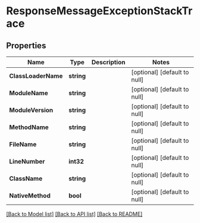 # ResponseMessageExceptionStackTrace

## Properties
Name | Type | Description | Notes
------------ | ------------- | ------------- | -------------
**ClassLoaderName** | **string** |  | [optional] [default to null]
**ModuleName** | **string** |  | [optional] [default to null]
**ModuleVersion** | **string** |  | [optional] [default to null]
**MethodName** | **string** |  | [optional] [default to null]
**FileName** | **string** |  | [optional] [default to null]
**LineNumber** | **int32** |  | [optional] [default to null]
**ClassName** | **string** |  | [optional] [default to null]
**NativeMethod** | **bool** |  | [optional] [default to null]

[[Back to Model list]](../README.md#documentation-for-models) [[Back to API list]](../README.md#documentation-for-api-endpoints) [[Back to README]](../README.md)

